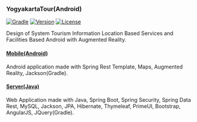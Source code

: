 ### YogyakartaTour(Android)

[![Gradle](https://img.shields.io/badge/gradle-2.2.1-blue.svg)](http://gradle.org/)
[![Version](https://img.shields.io/badge/version-1.0-00CED1.svg)](https://github.com/dynastymasra/YogyakartaTour)
[![License](https://img.shields.io/badge/license-MIT-44897a.svg)](https://github.com/dynastymasra/YogyakartaTour/blob/master/LICENSE)

Design of System Tourism Information Location Based Services and Facilities Based Android with Augmented Reality.

#### [Mobile(Android)](https://github.com/dynastymasra/YogyakartaTour/tree/master/Mobile/Android)
Android application made with Spring Rest Template, Maps, Augmented Reality, Jackson(Gradle).

#### [Server(Java)](https://github.com/dynastymasra/YogyakartaTour/tree/master/Server/Web)
Web Application made with Java, Spring Boot, Spring Security, Spring Data Rest, MySQL, Jackson, JPA, Hibernate, Thymeleaf, PrimeUI, Bootstrap, AngularJS, JQuery(Gradle).
